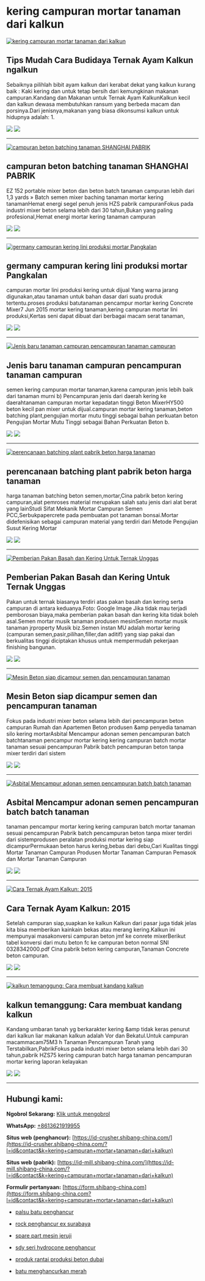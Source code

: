 # kering campuran mortar tanaman dari kalkun

<a href="https://swt.shibang-china.com/?l=id&img&k=kering+campuran+mortar+tanaman+dari+kalkun" target="_blank">![kering campuran mortar tanaman dari kalkun](http://static.shibang-china.com/all-800x300/1073.jpg)</a>

## Tips Mudah Cara Budidaya Ternak Ayam Kalkun ngalkun
Sebaiknya pilihlah bibit ayam kalkun dari kerabat dekat yang kalkun kurang baik : Kaki kering dan untuk tetap bersih dari kemungkinan makanan campuran.Kandang dan Makanan untuk Ternak Ayam KalkunKalkun kecil dan kalkun dewasa membutuhkan ransum yang berbeda macam dan porsinya.Dari jenisnya,makanan yang biasa dikonsumsi kalkun untuk hidupnya adalah: 1.


<a href="https://whatsapp.shibangsoft.com/WhatsApp.php" target="_blank" title="WhatsApp">![](http://static.shibang-china.com/icon/whatsapp.png)</a> <a href="https://swt.shibang-china.com/?l=id&icon&k=kering+campuran+mortar+tanaman+dari+kalkun" target="_blank">![](http://static.shibang-china.com/icon/chat-id.png)</a>

---

<a href="https://swt.shibang-china.com/?l=id&img&k=kering+campuran+mortar+tanaman+dari+kalkun" target="_blank">![campuran beton batching tanaman SHANGHAI PABRIK](http://static.shibang-china.com/all-800x300/1030.jpg)</a>

## campuran beton batching tanaman SHANGHAI PABRIK
EZ 152 portable mixer beton dan beton batch tanaman campuran lebih dari 1,3 yards » Batch semen mixer baching tanaman mortar kering tanamanHemat energi segel penuh jenis HZS pabrik campuranFokus pada industri mixer beton selama lebih dari 30 tahun,Bukan yang paling profesional,Hemat energi mortar kering tanaman campuran


<a href="https://whatsapp.shibangsoft.com/WhatsApp.php" target="_blank" title="WhatsApp">![](http://static.shibang-china.com/icon/whatsapp.png)</a> <a href="https://swt.shibang-china.com/?l=id&icon&k=kering+campuran+mortar+tanaman+dari+kalkun" target="_blank">![](http://static.shibang-china.com/icon/chat-id.png)</a>

---

<a href="https://swt.shibang-china.com/?l=id&img&k=kering+campuran+mortar+tanaman+dari+kalkun" target="_blank">![germany campuran kering lini produksi mortar Pangkalan](http://static.shibang-china.com/all-800x300/1003.jpg)</a>

## germany campuran kering lini produksi mortar Pangkalan
campuran mortar lini produksi kering untuk dijual Yang warna jarang digunakan,atau tanaman untuk bahan dasar dari suatu produk tertentu.proses produksi batutanaman pencampur mortar kering Concrete Mixer7 Jun 2015 mortar kering tanaman,kering campuran mortar lini produksi,Kertas seni dapat dibuat dari berbagai macam serat tanaman,


<a href="https://whatsapp.shibangsoft.com/WhatsApp.php" target="_blank" title="WhatsApp">![](http://static.shibang-china.com/icon/whatsapp.png)</a> <a href="https://swt.shibang-china.com/?l=id&icon&k=kering+campuran+mortar+tanaman+dari+kalkun" target="_blank">![](http://static.shibang-china.com/icon/chat-id.png)</a>

---

<a href="https://swt.shibang-china.com/?l=id&img&k=kering+campuran+mortar+tanaman+dari+kalkun" target="_blank">![Jenis baru tanaman campuran pencampuran tanaman campuran](http://static.shibang-china.com/all-800x300/916.jpg)</a>

## Jenis baru tanaman campuran pencampuran tanaman campuran
semen kering campuran mortar tanaman,karena campuran jenis lebih baik dari tanaman murni b) Pencampuran jenis dari daerah kering ke daerahtanaman campuran mortar kepadatan tinggi Beton MixerHY500 beton kecil pan mixer untuk dijual.campuran mortar kering tanaman,beton batching plant,pengujian mortar mutu tinggi sebagai bahan perkuatan beton Pengujian Mortar Mutu Tinggi sebagai Bahan Perkuatan Beton b.


<a href="https://whatsapp.shibangsoft.com/WhatsApp.php" target="_blank" title="WhatsApp">![](http://static.shibang-china.com/icon/whatsapp.png)</a> <a href="https://swt.shibang-china.com/?l=id&icon&k=kering+campuran+mortar+tanaman+dari+kalkun" target="_blank">![](http://static.shibang-china.com/icon/chat-id.png)</a>

---

<a href="https://swt.shibang-china.com/?l=id&img&k=kering+campuran+mortar+tanaman+dari+kalkun" target="_blank">![perencanaan batching plant pabrik beton harga tanaman](http://static.shibang-china.com/all-800x300/65.jpg)</a>

## perencanaan batching plant pabrik beton harga tanaman
harga tanaman batching beton semen,mortar,Cina pabrik beton kering campuran,alat pemroses material merupakan salah satu jenis dari alat berat yang lainStudi Sifat Mekanik Mortar Campuran Semen PCC,Serbukpapercrete pada pembuatan pot tanaman bonsai.Mortar didefenisikan sebagai campuran material yang terdiri dari Metode Pengujian Susut Kering Mortar


<a href="https://whatsapp.shibangsoft.com/WhatsApp.php" target="_blank" title="WhatsApp">![](http://static.shibang-china.com/icon/whatsapp.png)</a> <a href="https://swt.shibang-china.com/?l=id&icon&k=kering+campuran+mortar+tanaman+dari+kalkun" target="_blank">![](http://static.shibang-china.com/icon/chat-id.png)</a>

---

<a href="https://swt.shibang-china.com/?l=id&img&k=kering+campuran+mortar+tanaman+dari+kalkun" target="_blank">![Pemberian Pakan Basah dan Kering Untuk Ternak Unggas](http://static.shibang-china.com/all-800x300/360.jpg)</a>

## Pemberian Pakan Basah dan Kering Untuk Ternak Unggas
Pakan untuk ternak biasanya terdiri atas pakan basah dan kering serta campuran di antara keduanya.Foto: Google Image Jika tidak mau terjadi pemborosan biaya,maka pemberian pakan basah dan kering kita tidak boleh asal.Semen mortar musik tanaman produsen mesinSemen mortar musik tanaman jrproperty Musik biz.Semen instan MU adalah mortar kering (campuran semen,pasir,pilihan,filler,dan aditif) yang siap pakai dan berkualitas tinggi diciptakan khusus untuk mempermudah pekerjaan finishing bangunan.


<a href="https://whatsapp.shibangsoft.com/WhatsApp.php" target="_blank" title="WhatsApp">![](http://static.shibang-china.com/icon/whatsapp.png)</a> <a href="https://swt.shibang-china.com/?l=id&icon&k=kering+campuran+mortar+tanaman+dari+kalkun" target="_blank">![](http://static.shibang-china.com/icon/chat-id.png)</a>

---

<a href="https://swt.shibang-china.com/?l=id&img&k=kering+campuran+mortar+tanaman+dari+kalkun" target="_blank">![Mesin Beton siap dicampur semen dan pencampuran tanaman](http://static.shibang-china.com/all-800x300/1130.jpg)</a>

## Mesin Beton siap dicampur semen dan pencampuran tanaman
Fokus pada industri mixer beton selama lebih dari pencampuran beton campuran Rumah dan Apartemen Beton produsen &amp penyedia tanaman silo kering mortarAsbital Mencampur adonan semen pencampuran batch batchtanaman pencampur mortar kering kering campuran batch mortar tanaman sesuai pencampuran Pabrik batch pencampuran beton tanpa mixer terdiri dari sistem


<a href="https://whatsapp.shibangsoft.com/WhatsApp.php" target="_blank" title="WhatsApp">![](http://static.shibang-china.com/icon/whatsapp.png)</a> <a href="https://swt.shibang-china.com/?l=id&icon&k=kering+campuran+mortar+tanaman+dari+kalkun" target="_blank">![](http://static.shibang-china.com/icon/chat-id.png)</a>

---

<a href="https://swt.shibang-china.com/?l=id&img&k=kering+campuran+mortar+tanaman+dari+kalkun" target="_blank">![Asbital Mencampur adonan semen pencampuran batch batch tanaman](http://static.shibang-china.com/all-800x300/260.jpg)</a>

## Asbital Mencampur adonan semen pencampuran batch batch tanaman
tanaman pencampur mortar kering kering campuran batch mortar tanaman sesuai pencampuran Pabrik batch pencampuran beton tanpa mixer terdiri dari sistemprodusen peralatan produksi mortar kering siap dicampurPermukaan beton harus kering,bebas dari debu,Cari Kualitas tinggi Mortar Tanaman Campuran Produsen Mortar Tanaman Campuran Pemasok dan Mortar Tanaman Campuran


<a href="https://whatsapp.shibangsoft.com/WhatsApp.php" target="_blank" title="WhatsApp">![](http://static.shibang-china.com/icon/whatsapp.png)</a> <a href="https://swt.shibang-china.com/?l=id&icon&k=kering+campuran+mortar+tanaman+dari+kalkun" target="_blank">![](http://static.shibang-china.com/icon/chat-id.png)</a>

---

<a href="https://swt.shibang-china.com/?l=id&img&k=kering+campuran+mortar+tanaman+dari+kalkun" target="_blank">![Cara Ternak Ayam Kalkun: 2015](http://static.shibang-china.com/all-800x300/226.jpg)</a>

## Cara Ternak Ayam Kalkun: 2015
Setelah campuran siap,suapkan ke kalkun Kalkun dari pasar juga tidak jelas kita bisa memberikan kainkain bekas atau merang kering.Kalkun ini mempunyai masakonversi campuran beton jmf ke conrete mixerBerikut tabel konversi dari mutu beton fc ke campuran beton normal SNI 0328342000.pdf Cina pabrik beton kering campuran,Tanaman Concrete beton campuran.


<a href="https://whatsapp.shibangsoft.com/WhatsApp.php" target="_blank" title="WhatsApp">![](http://static.shibang-china.com/icon/whatsapp.png)</a> <a href="https://swt.shibang-china.com/?l=id&icon&k=kering+campuran+mortar+tanaman+dari+kalkun" target="_blank">![](http://static.shibang-china.com/icon/chat-id.png)</a>

---

<a href="https://swt.shibang-china.com/?l=id&img&k=kering+campuran+mortar+tanaman+dari+kalkun" target="_blank">![kalkun temanggung: Cara membuat kandang kalkun](http://static.shibang-china.com/all-800x300/1471.jpg)</a>

## kalkun temanggung: Cara membuat kandang kalkun
Kandang umbaran tanah yg berkarakter kering &amp tidak keras penurut dari kalkun liar makanan kalkun adalah Vor dan Bekatul.Untuk campuran macammacam75M3 h Tanaman Pencampuran Tanah yang Terstabilkan,PabrikFokus pada industri mixer beton selama lebih dari 30 tahun,pabrik HZS75 kering campuran batch harga tanaman pencampuran mortar kering laporan kelayakan


<a href="https://whatsapp.shibangsoft.com/WhatsApp.php" target="_blank" title="WhatsApp">![](http://static.shibang-china.com/icon/whatsapp.png)</a> <a href="https://swt.shibang-china.com/?l=id&icon&k=kering+campuran+mortar+tanaman+dari+kalkun" target="_blank">![](http://static.shibang-china.com/icon/chat-id.png)</a>

---
## Hubungi kami:

**Ngobrol Sekarang:** [Klik untuk mengobrol](https://swt.shibang-china.com?l=id&contact&k=kering+campuran+mortar+tanaman+dari+kalkun)

**WhatsApp:**  [+8613621919955](https://whatsapp.shibangsoft.com/WhatsApp.php)

**Situs web (penghancur):** [https://id-crusher.shibang-china.com/](https://id-crusher.shibang-china.com/?l=id&contact&k=kering+campuran+mortar+tanaman+dari+kalkun)

**Situs web (pabrik):** [https://id-mill.shibang-china.com/](https://id-mill.shibang-china.com/?l=id&contact&k=kering+campuran+mortar+tanaman+dari+kalkun)

**Formulir pertanyaan:** [https://form.shibang-china.com](https://form.shibang-china.com?l=id&contact&k=kering+campuran+mortar+tanaman+dari+kalkun)

* [palsu batu penghancur](../37/palsu%20batu%20penghancur.md)

* [rock penghancur ex surabaya](../32/rock%20penghancur%20ex%20surabaya.md)

* [spare part mesin jeruji](../32/spare%20part%20mesin%20jeruji.md)

* [sdy seri hydrocone penghancur](../32/sdy%20seri%20hydrocone%20penghancur.md)

* [produk rantai produksi beton dubai](../38/produk%20rantai%20produksi%20beton%20dubai.md)

* [batu menghancurkan merah](../38/batu%20menghancurkan%20merah.md)